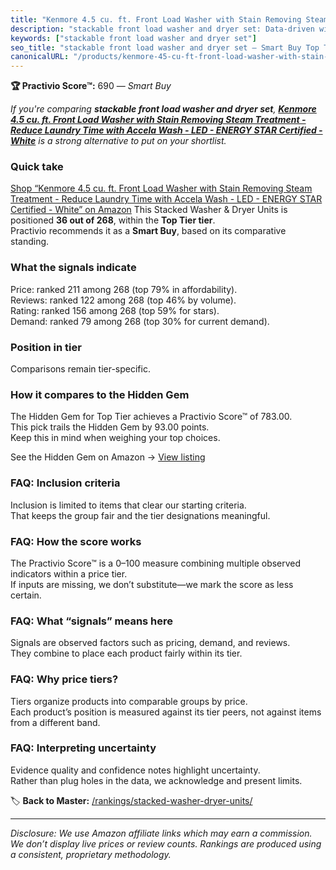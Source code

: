 ```yaml
---
title: "Kenmore 4.5 cu. ft. Front Load Washer with Stain Removing Steam Treatment - Reduce Laundry Time with Accela Wash - LED - ENERGY STAR Certified - White"
description: "stackable front load washer and dryer set: Data-driven within Top Tier ranking using the Practivio Score™. Positioned by quality, value, demand, findability, m…"
keywords: ["stackable front load washer and dryer set"]
seo_title: "stackable front load washer and dryer set — Smart Buy Top Tier (2025)"
canonicalURL: "/products/kenmore-45-cu-ft-front-load-washer-with-stain-removing-steam-treatment-reduce-laundry-time-with-accela-wash-led-energy-star-certified-white-B0DFF3RZDB/"
---
```


**🏆 Practivio Score™:** 690 — _Smart Buy_


*If you're comparing **stackable front load washer and dryer set**, **[Kenmore 4.5 cu. ft. Front Load Washer with Stain Removing Steam Treatment - Reduce Laundry Time with Accela Wash - LED - ENERGY STAR Certified - White](https://www.amazon.com/dp/B0DFF3RZDB?tag=practivio-20)** is a strong alternative to put on your shortlist.*
### Quick take
[Shop “Kenmore 4.5 cu. ft. Front Load Washer with Stain Removing Steam Treatment - Reduce Laundry Time with Accela Wash - LED - ENERGY STAR Certified - White” on Amazon](https://www.amazon.com/dp/B0DFF3RZDB?tag=practivio-20)
This Stacked Washer & Dryer Units is positioned **36 out of 268**, within the **Top Tier tier**.  
Practivio recommends it as a **Smart Buy**, based on its comparative standing.

### What the signals indicate
Price: ranked 211 among 268 (top 79% in affordability).  
Reviews: ranked 122 among 268 (top 46% by volume).  
Rating: ranked 156 among 268 (top 59% for stars).  
Demand: ranked 79 among 268 (top 30% for current demand).

### Position in tier
Comparisons remain tier-specific.

### How it compares to the Hidden Gem
The Hidden Gem for Top Tier achieves a Practivio Score™ of 783.00.  
This pick trails the Hidden Gem by 93.00 points.  
Keep this in mind when weighing your top choices.  

See the Hidden Gem on Amazon → [View listing](https://www.amazon.com/dp/B0D4282T95?tag=practivio-20)

### FAQ: Inclusion criteria
Inclusion is limited to items that clear our starting criteria.  
That keeps the group fair and the tier designations meaningful.

### FAQ: How the score works
The Practivio Score™ is a 0–100 measure combining multiple observed indicators within a price tier.  
If inputs are missing, we don’t substitute—we mark the score as less certain.

### FAQ: What “signals” means here
Signals are observed factors such as pricing, demand, and reviews.  
They combine to place each product fairly within its tier.

### FAQ: Why price tiers?
Tiers organize products into comparable groups by price.  
Each product’s position is measured against its tier peers, not against items from a different band.

### FAQ: Interpreting uncertainty
Evidence quality and confidence notes highlight uncertainty.  
Rather than plug holes in the data, we acknowledge and present limits.


🏷️ **Back to Master:** [/rankings/stacked-washer-dryer-units/](/rankings/stacked-washer-dryer-units/)

---
_Disclosure: We use Amazon affiliate links which may earn a commission. We don’t display live prices or review counts. Rankings are produced using a consistent, proprietary methodology._
